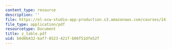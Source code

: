 ```yaml
---
content_type: resource
description: ''
file: https://ol-ocw-studio-app-production.s3.amazonaws.com/courses/14-30-introduction-to-statistical-method-in-economics-spring-2006/b6d0b432baf78523421fb06f51dfe52f_z_table.pdf
file_type: application/pdf
resourcetype: Document
title: z_table.pdf
uid: b6d0b432-baf7-8523-421f-b06f51dfe52f
---
```

